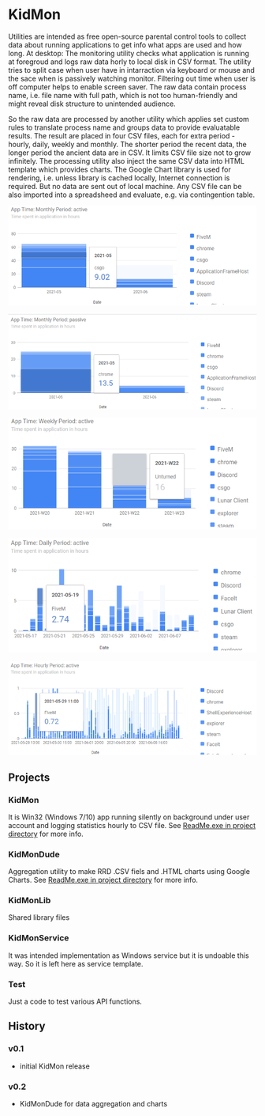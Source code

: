 # KidMon

Utilities are intended as free open-source parental control tools to collect data about running applications to get info what apps are used and how long.
At desktop: The monitoring utility checks what application is running at foregroud and logs raw data horly to local disk in CSV format. The utility tries to split
case when user have in intarraction via keyboard or mouse and the sace when is passively watching monitor. Filtering out time when user is off computer helps
to enable screen saver. The raw data contain process name, i.e. file name with full path, which is not too human-friendly and might reveal disk structure to
unintended audience.

So the raw data are processed by another utility which applies set custom rules to translate process name and groups data to provide evaluatable results. The result are
placed in four CSV files, each for extra period - hourly, daily, weekly and monthly. The shorter period the recent data, the longer period the ancient data are in CSV. 
It limits CSV file size not to grow infinitely. The processing utility also inject the same CSV data into HTML template which provides charts. The Google Chart library
is used for rendering, i.e. unless library is cached locally, Internet connection is required. But no data are sent out of local machine.
Any CSV file can be also imported into a spreadsheed and evaluate, e.g. via contingention table. 

![Monthly: active](./img/chart-ma.png)

![Monthly: pasive](./img/chart-mp.png)

![Weekly: active](./img/chart-wa.png)

![Daily: active](./img/chart-da.png)

![Hourly: active](./img/chart-ha.png)


## Projects

### KidMon
It is Win32 (Windows 7/10) app running silently on background under user account and logging statistics hourly to CSV file. See [ReadMe.exe in project directory](./KidMon/ReadMe.txt) for more info.

### KidMonDude
Aggregation utility to make RRD .CSV fiels and .HTML charts using Google Charts. See [ReadMe.exe in project directory](./KidMonDude/ReadMe.txt) for more info.

### KidMonLib
Shared library files

### KidMonService
It was intended implementation as Windows service but it is undoable this way. So it is left here as service template.

### Test
Just a code to test various API functions.

## History

### v0.1
* initial KidMon release

### v0.2
* KidMonDude for data aggregation and charts
